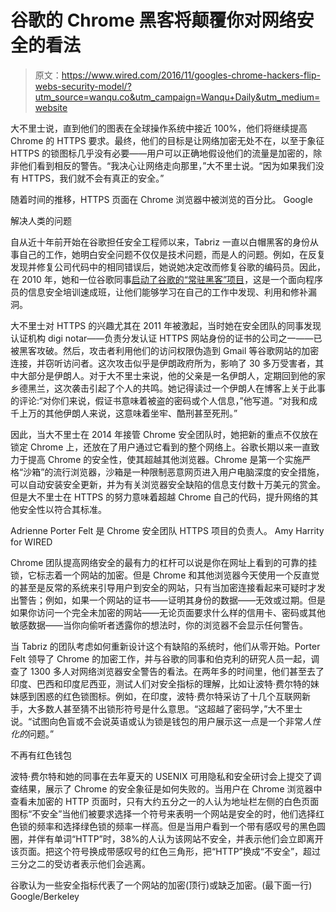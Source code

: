 # 谷歌的 Chrome 黑客将颠覆你对网络安全的看法

> 原文：<https://www.wired.com/2016/11/googles-chrome-hackers-flip-webs-security-model/?utm_source=wanqu.co&utm_campaign=Wanqu+Daily&utm_medium=website>

大不里士说，直到他们的图表在全球操作系统中接近 100%，他们将继续提高 Chrome 的 HTTPS 要求。最终，他们的目标是让网络加密无处不在，以至于象征 HTTPS 的锁图标几乎没有必要——用户可以正确地假设他们的流量是加密的，除非他们看到相反的警告。“我决心让网络走向那里，”大不里士说。“因为如果我们没有 HTTPS，我们就不会有真正的安全。”

 随着时间的推移，HTTPS 页面在 Chrome 浏览器中被浏览的百分比。 Google

解决人类的问题

自从近十年前开始在谷歌担任安全工程师以来，Tabriz 一直以白帽黑客的身份从事自己的工作，她明白安全问题不仅仅是技术问题，而是人的问题。例如，在反复发现并修复公司代码中的相同错误后，她说她决定改而修复谷歌的编码员。因此，在 2010 年，她和一位谷歌同事[启动了谷歌的“常驻黑客”项目](https://www.wired.com/2014/08/with-any-luck-this-googler-will-turn-more-girls-into-hackers/)，这是一个面向程序员的信息安全培训速成班，让他们能够学习在自己的工作中发现、利用和修补漏洞。

大不里士对 HTTPS 的兴趣尤其在 2011 年被激起，当时她在安全团队的同事发现认证机构 digi notar——负责分发认证 HTTPS 网站身份的证书的公司之一——已被黑客攻破。然后，攻击者利用他们的访问权限伪造到 Gmail 等谷歌网站的加密连接，并窃听访问者。这次攻击似乎是伊朗政府所为，影响了 30 多万受害者，其中大部分是伊朗人。对于大不里士来说，他的父亲是一名伊朗人，定期回到他的家乡德黑兰，这次袭击引起了个人的共鸣。她记得读过一个伊朗人在博客上关于此事的评论:“对你们来说，假证书意味着被盗的密码或个人信息，”他写道。“对我和成千上万的其他伊朗人来说，这意味着坐牢、酷刑甚至死刑。”

因此，当大不里士在 2014 年接管 Chrome 安全团队时，她把新的重点不仅放在锁定 Chrome 上，还放在了用户通过它看到的整个网络上。谷歌长期以来一直致力于提高 Chrome 的安全性，使其超越其他浏览器。Chrome 是第一个实施严格“沙箱”的流行浏览器，沙箱是一种限制恶意网页进入用户电脑深度的安全措施，可以自动安装安全更新，并为有关浏览器安全缺陷的信息支付数十万美元的赏金。但是大不里士在 HTTPS 的努力意味着超越 Chrome 自己的代码，提升网络的其他安全性以符合其标准。

 Adrienne Porter Felt 是 Chrome 安全团队 HTTPS 项目的负责人。 Amy Harrity for WIRED

Chrome 团队提高网络安全的最有力的杠杆可以说是你在网址上看到的可靠的挂锁，它标志着一个网站的加密。但是 Chrome 和其他浏览器今天使用一个反直觉的甚至是反常的系统来引导用户到安全的网站，只有当加密连接看起来可疑时才发出警告；例如，如果一个网站的证书——证明其身份的数据——无效或过期。但是如果你访问一个完全未加密的网站——无论页面要求什么样的信用卡、密码或其他敏感数据——当你向偷听者透露你的想法时，你的浏览器不会显示任何警告。

当 Tabriz 的团队考虑如何重新设计这个有缺陷的系统时，他们从零开始。Porter Felt 领导了 Chrome 的加密工作，并与谷歌的同事和伯克利的研究人员一起，调查了 1300 多人对网络浏览器安全警告的看法。在两年多的时间里，他们甚至去了印度、巴西和印度尼西亚，测试人们对安全指标的理解，比如让波特·费尔特的妹妹感到困惑的红色锁图标。例如，在印度，波特·费尔特采访了十几个互联网新手，大多数人甚至猜不出锁形符号是什么意思。“这超越了密码学，”大不里士说。“试图向色盲或不会说英语或认为锁是钱包的用户展示这一点是一个非常*人性化的*问题。”

不再有红色钱包

波特·费尔特和她的同事在去年夏天的 USENIX 可用隐私和安全研讨会上提交了调查结果，展示了 Chrome 的安全象征是如何失败的。当用户在 Chrome 浏览器中查看未加密的 HTTP 页面时，只有大约五分之一的人认为地址栏左侧的白色页面图标“不安全”当他们被要求选择一个符号来表明一个网站是安全的时，他们选择红色锁的频率和选择绿色锁的频率一样高。但是当用户看到一个带有感叹号的黑色圆圈，并伴有单词“HTTP”时，38%的人认为该网站不安全，并表示他们会立即离开该页面。把这个符号换成带感叹号的红色三角形，把“HTTP”换成“不安全”，超过三分之二的受访者表示他们会逃离。

 谷歌认为一些安全指标代表了一个网站的加密(顶行)或缺乏加密。(最下面一行) Google/Berkeley